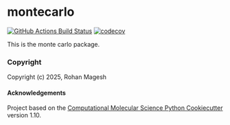 montecarlo
==============================
[//]: # (Badges)
[![GitHub Actions Build Status](https://github.com/REPLACE_WITH_OWNER_ACCOUNT/montecarlo_repo/workflows/CI/badge.svg)](https://github.com/REPLACE_WITH_OWNER_ACCOUNT/montecarlo_repo/actions?query=workflow%3ACI)
[![codecov](https://codecov.io/gh/REPLACE_WITH_OWNER_ACCOUNT/montecarlo/branch/main/graph/badge.svg)](https://codecov.io/gh/REPLACE_WITH_OWNER_ACCOUNT/montecarlo/branch/main)


This is the monte carlo package.

### Copyright

Copyright (c) 2025, Rohan Magesh


#### Acknowledgements
 
Project based on the 
[Computational Molecular Science Python Cookiecutter](https://github.com/molssi/cookiecutter-cms) version 1.10.
